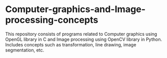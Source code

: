 # Computer-graphics-and-Image-processing-concepts
This repository consists of programs related to Computer graphics using OpenGL library in C and Image processing using OpenCV library in Python. Includes concepts such as transformation, line drawing, image segmentation, etc.
